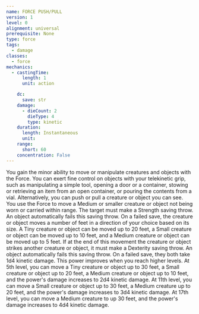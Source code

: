 ```yaml
---
name: FORCE PUSH/PULL
version: 1
level: 0
alignment: universal
prerequisite: None
type: force
tags:
  - damage
classes:
  - force
mechanics:
  - castingTime:
      length: 1
      unit: action

    dc:
      save: str
    damage:
      - dieCount: 2
        dieType: 4
        type: kinetic
    duration:
      length: Instantaneous
      unit: 
    range:
      short: 60
    concentration: False
---
```

You gain the minor ability to move or manipulate
creatures and objects with the Force. You can exert
fine control on objects with your telekinetic grip, such
as manipulating a simple tool, opening a door or a
container, stowing or retrieving an item from an open
container, or pouring the contents from a vial.
Alternatively, you can push or pull a creature or object
you can see.
You use the Force to move a Medium or smaller
creature or object not being worn or carried within
range. The target must make a Strength saving throw.
An object automatically fails this saving throw. On a
failed save, the creature or object moves a number of
feet in a direction of your choice based on its size. A
Tiny creature or object can be moved up to 20 feet, a
Small creature or object can be moved up to 10 feet,
and a Medium creature or object can be moved up to 5
feet. If at the end of this movement the creature or
object strikes another creature or object, it must make
a Dexterity saving throw. An object automatically fails
this saving throw. On a failed save, they both take 1d4
kinetic damage.
This power improves when you reach higher levels.
At 5th level, you can move a Tiny creature or object up
to 30 feet, a Small creature or object up to 20 feet, a
Medium creature or object up to 10 feet, and the
power's damage increases to 2d4 kinetic damage. At
11th level, you can move a Small creature or object up
to 30 feet, a Medium creature up to 20 feet, and the
power's damage increases to 3d4 kinetic damage. At
17th level, you can move a Medium creature to up 30
feet, and the power's damage increases to 4d4 kinetic
damage.

    